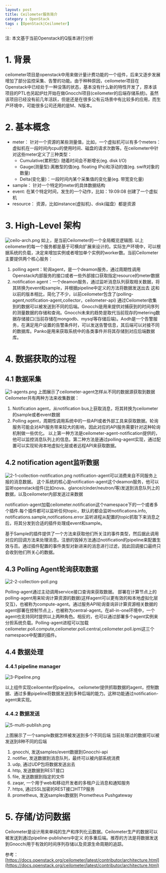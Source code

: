 ```yaml
---
layout: post
title: Ceilometer服务简介
category : OpenStack
tags : [OpenStack|Ceilometer]
---
```

注: 本文基于当前Openstack的Q版本进行分析

# 1. 背景
ceilometer项目是openstack中用来做计量计费功能的一个组件，后来又逐步发展增加了部分监控采集、告警的功能。由于种种原因，ceilometer项目在Openstack中已经处于一种没落的状态，基本没有什么新的特性开发了，原本该项目的PTL也另起炉灶开始在做Gnocchi项目(ceilometer的后端存储系统)。虽然该项目已经没有前几年活跃，但是还是在很多公有云场景中有比较多的应用，而生产环境中，可能很多公司还用的是M、N版本。

# 2. 基本概念
* meter：
针对一个资源的某些测量值，比如，一个虚拟机可以有多个meters：虚拟机在一段时间内cpu的使用时间、磁盘的请求次数等。在ceilometer中针对这些meter定义了三种类型：
   * Cumulative(累积型): 随着时间会不断增长(eg. disk I/O)
   * Gauge(测量型):离散型的值(eg. floating IPs)和浮动的值(eg. swift对象的数量)
   * Delta(变化量)：一段时间内某个采集值的变化量(eg. 带宽变化量)
* sample：
针对一个特定的meter的具体数据结构
* event:
在某个特定时间，发生的一个动作，比如：19:09:08 创建了一个虚拟机
* resource：
资源，比如instance(虚拟机)、disk(磁盘）都是资源
# 3. High-Level 架构
![ceilo-arch.png](https://upload-images.jianshu.io/upload_images/13183512-ee19f3fef5f4c1e4.png?imageMogr2/auto-orient/strip%7CimageView2/2/w/1240)
如上，是当前Ceilometer的一个全局概览逻辑图.
以上ceilometer的每一个服务都是基于可横向扩展来设计的。实际生产环境中，可以根据系统的负载，决定来增加实例或者增加单个实例的worker数。当前Ceilometer主要提供两个核心服务：
1. polling agent：轮询agent，是一个deamon服务，通过周期性调用Openstack内部服务的接口或者一些外部接口获取指定resource的meter数据
2. notification agent：一个deamon服务，通过监听消息队列获取相关数据，将其转换为event和sample，并根据pipeline中定义的方法将数据发送出去
这和以前的版本相比，简化了不少，以前ceilometer包含了(polling-agent,notification-agent,collector，ceilometer-api)
通过Ceilometer收集到的数据可以被发送到不同的后端。Gnocchi是用来提供对捕获到的时间序列的测量数据的存储和查询。Gnocchi未来的趋势是取代当前现存的metering数据存储接口(当前存储在mongodb、mysql等存储后端)。Aodh是一个告警服务，在满足用户设置的告警条件时，可以发送告警信息，其后端可以对接不同的数据库。Panko是用来获取系统中的各类事件并将其存储到对应后端数据库。
# 4. 数据获取的过程
## 4.1 数据采集
![1-agents.png](https://upload-images.jianshu.io/upload_images/13183512-6ef518aa9bf68952.png?imageMogr2/auto-orient/strip%7CimageView2/2/w/1240)
上图展示了ceilometer-agent怎样从不同的数据源获取到数据
Ceilometer共有两种方法来收集数据：
1. Notification agent，从notification bus上获取消息，将其转换为ceilometer的sample或者event数据
2. Polling agent，周期性调用系统中的一些API或者外部工具来获取数据。轮询服务可能会对API服务带来较大的影响，因此对应的API服务需要针对这种轮询机制做一些优化。
以上第一种方法是ceilometer-agent-notification提供的，他可以监控消息队列上的信息。第二种方法是通过polling-agent实现，通过配置可以实现轮询本地虚拟化层或者远程API来获取数据。
## 4.2 notification agent监听数据
![2-1-collection-notification.png](https://upload-images.jianshu.io/upload_images/13183512-3974af1bb890721c.png?imageMogr2/auto-orient/strip%7CimageView2/2/w/1240)
notification-agent可以消费来自不同服务上报的消息数据。
这个系统的核心是notification-agent这个deamon服务，他可以监听openstack组件(比如nova、glance/cinder/neutron/等)发送到消息队列上的数据，以及ceilometer内部发送过来数据

notification-agent加载ceilometer.notification这个namespace下的一个或者多个插件.每个插件都可以监听任何topic，默认的都会监听notifications.info, notifications.sample,notifications.error.监听进程从配置的topic抓取下来消息之后，将其分发到合适的插件处理成event和sample。

基于Sample的插件提供了一个方法来获取他们所关注的事件类型，然后据此调用对应的回调方法来处理消息。注册的毁掉方法通过notification的pipeline来配置生效与否。通过插件配置的事件类型对新进来的消息进行过滤，因此回调接口最终只会收到他们所关心的数据。

## 4.3 Polling Agent轮询获取数据
![2-2-collection-poll.png](https://upload-images.jianshu.io/upload_images/13183512-db18bd685ce39acd.png?imageMogr2/auto-orient/strip%7CimageView2/2/w/1240)

Polling-agent通过主动调用service接口查询来获取数据。
部署在计算节点上的polling-agent用来轮询计算资源的数据(这样agent可以更有效的和本地虚拟化层交互)，也被称为compute-agent。通过服务API轮询查询非计算资源相关数据的agent部署在控制节点上，也被称为central-agent。在all-in-one环境中，一个agent也支持同时提供以上两种角色。相反的，也可以通过部署多个agent实例来分担系统负载。Polling-agent进程可以加载ceilometer.poll.compute,ceilometer.poll.central,ceilometer.poll.ipmi这三个namespace中配置的插件。

## 4.4 数据处理
### 4.4.1 pipeline manager
![3-Pipeline.png](https://upload-images.jianshu.io/upload_images/13183512-c7597e74d3dd1752.png?imageMogr2/auto-orient/strip%7CimageView2/2/w/1240)

以上组件实现ceiloemter的pipeline。
ceilometer提供抓取数据的agent，控制数据、通过多重pipeline将数据发送到多种后端的能力。这种功能通过notification-agent来实现。

### 4.4.2 数据发送
![5-multi-publish.png](https://upload-images.jianshu.io/upload_images/13183512-99d302d197fbdbdc.png?imageMogr2/auto-orient/strip%7CimageView2/2/w/1240)

上图展示了一个sample数据怎样被发送到多个不同后端
当前处理过的数据可以被发送到8种不同的后端

1. gnocchi, 发送samples/event数据到Gnocchi-api
2. notifier, 发送数据到消息队列，最终可以被内部系统消费
3. udp, 通过UDP包将数据发送出去
4. http, 发送数据到REST接口
5. file, 发送数据到指定的文件
6. zaqar, 一个用于web和移动开发者的多租户云消息和通知服务
7. https, 通过SSL加密的REST接口HTTP服务
8. prometheus, 发送samples数据到 Prometheus Pushgateway

# 5. 存储/访问数据
Ceilometer是设计用来单纯的生产和序列化云数据。Ceilometer生产的数据可以被发送到通过pipeline-publishers中定义 的多重后端。推荐的方法是将数据发送到Gnocchi用于有效的时间序列存储以及资源生命周期的追踪。

参考：
[https://docs.openstack.org/ceilometer/latest/contributor/architecture.html](https://docs.openstack.org/ceilometer/latest/contributor/architecture.html)

